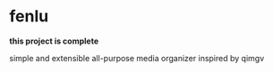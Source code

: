 # fenlu

**this project is complete**

simple and extensible all-purpose media organizer inspired by qimgv

